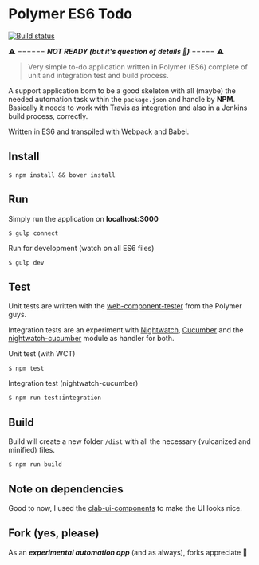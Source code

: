# Polymer ES6 Todo

[![Build status](https://travis-ci.org/LasaleFamine/polymer-es6-todo.svg?branch=master)](https://travis-ci.org/LasaleFamine/polymer-es6-todo)

:warning: ======  ***NOT READY (but it's question of details :eyes:)***  ===== :warning:

> Very simple to-do application written in Polymer (ES6) complete of unit and integration test and build process.

A support application born to be a good skeleton with all (maybe) the needed automation task within the `package.json` and handle by **NPM**.  
Basically it needs to work with Travis as integration and also in a Jenkins build process, correctly.  

Written in ES6 and transpiled with Webpack and Babel.

## Install

    $ npm install && bower install

## Run

Simply run the application on **localhost:3000**  

    $ gulp connect

Run for development (watch on all ES6 files)  

    $ gulp dev


## Test

Unit tests are written with the [web-component-tester](https://github.com/Polymer/web-component-tester) from the Polymer guys.  

Integration tests are an experiment with [Nightwatch](http://nightwatchjs.org/), [Cucumber](https://github.com/cucumber/cucumber-js) and the [nightwatch-cucumber](https://github.com/mucsi96/nightwatch-cucumber) module as handler for both.

Unit test (with WCT)  

    $ npm test

Integration test (nightwatch-cucumber)  

    $ npm run test:integration

## Build

Build will create a new folder `/dist` with all the necessary (vulcanized and minified) files.

    $ npm run build

## Note on dependencies

Good to now, I used the [clab-ui-components](https://github.com/contactlab/contactlab-ui-components) to make the UI looks nice.

## Fork (yes, please)

As an ***experimental automation app*** (and as always), forks appreciate :rocket:
